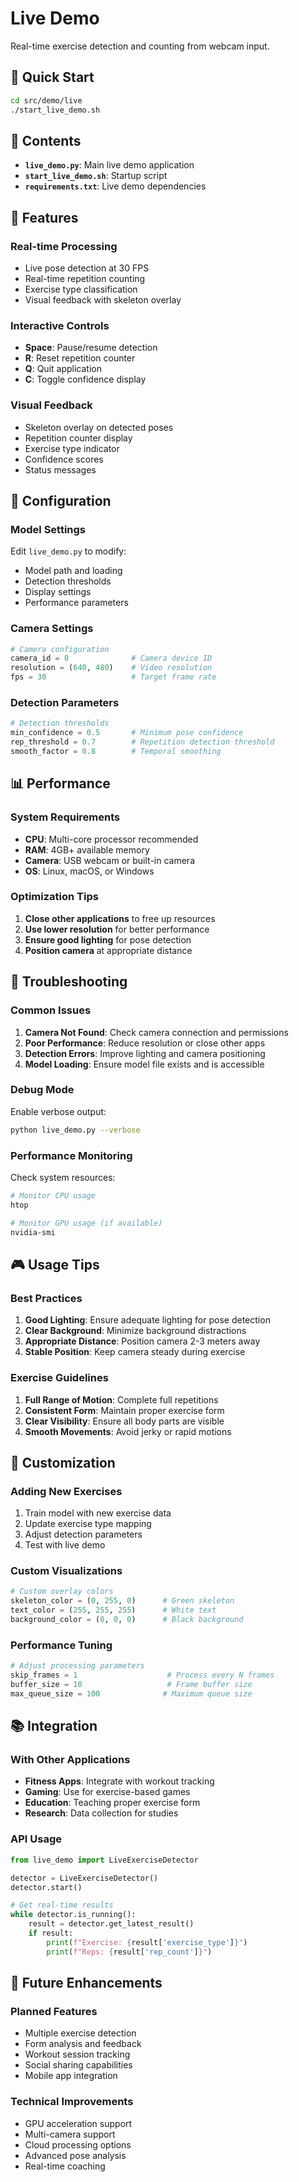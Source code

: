 # Live Demo

Real-time exercise detection and counting from webcam input.

## 🚀 Quick Start

```bash
cd src/demo/live
./start_live_demo.sh
```

## 📁 Contents

- **`live_demo.py`**: Main live demo application
- **`start_live_demo.sh`**: Startup script
- **`requirements.txt`**: Live demo dependencies

## 🎯 Features

### Real-time Processing
- Live pose detection at 30 FPS
- Real-time repetition counting
- Exercise type classification
- Visual feedback with skeleton overlay

### Interactive Controls
- **Space**: Pause/resume detection
- **R**: Reset repetition counter
- **Q**: Quit application
- **C**: Toggle confidence display

### Visual Feedback
- Skeleton overlay on detected poses
- Repetition counter display
- Exercise type indicator
- Confidence scores
- Status messages

## 🔧 Configuration

### Model Settings
Edit `live_demo.py` to modify:
- Model path and loading
- Detection thresholds
- Display settings
- Performance parameters

### Camera Settings
```python
# Camera configuration
camera_id = 0              # Camera device ID
resolution = (640, 480)    # Video resolution
fps = 30                   # Target frame rate
```

### Detection Parameters
```python
# Detection thresholds
min_confidence = 0.5       # Minimum pose confidence
rep_threshold = 0.7        # Repetition detection threshold
smooth_factor = 0.8        # Temporal smoothing
```

## 📊 Performance

### System Requirements
- **CPU**: Multi-core processor recommended
- **RAM**: 4GB+ available memory
- **Camera**: USB webcam or built-in camera
- **OS**: Linux, macOS, or Windows

### Optimization Tips
1. **Close other applications** to free up resources
2. **Use lower resolution** for better performance
3. **Ensure good lighting** for pose detection
4. **Position camera** at appropriate distance

## 🐛 Troubleshooting

### Common Issues

1. **Camera Not Found**: Check camera connection and permissions
2. **Poor Performance**: Reduce resolution or close other apps
3. **Detection Errors**: Improve lighting and camera positioning
4. **Model Loading**: Ensure model file exists and is accessible

### Debug Mode

Enable verbose output:
```bash
python live_demo.py --verbose
```

### Performance Monitoring

Check system resources:
```bash
# Monitor CPU usage
htop

# Monitor GPU usage (if available)
nvidia-smi
```

## 🎮 Usage Tips

### Best Practices
1. **Good Lighting**: Ensure adequate lighting for pose detection
2. **Clear Background**: Minimize background distractions
3. **Appropriate Distance**: Position camera 2-3 meters away
4. **Stable Position**: Keep camera steady during exercise

### Exercise Guidelines
1. **Full Range of Motion**: Complete full repetitions
2. **Consistent Form**: Maintain proper exercise form
3. **Clear Visibility**: Ensure all body parts are visible
4. **Smooth Movements**: Avoid jerky or rapid motions

## 🔧 Customization

### Adding New Exercises
1. Train model with new exercise data
2. Update exercise type mapping
3. Adjust detection parameters
4. Test with live demo

### Custom Visualizations
```python
# Custom overlay colors
skeleton_color = (0, 255, 0)      # Green skeleton
text_color = (255, 255, 255)      # White text
background_color = (0, 0, 0)      # Black background
```

### Performance Tuning
```python
# Adjust processing parameters
skip_frames = 1                    # Process every N frames
buffer_size = 10                   # Frame buffer size
max_queue_size = 100              # Maximum queue size
```

## 📚 Integration

### With Other Applications
- **Fitness Apps**: Integrate with workout tracking
- **Gaming**: Use for exercise-based games
- **Education**: Teaching proper exercise form
- **Research**: Data collection for studies

### API Usage
```python
from live_demo import LiveExerciseDetector

detector = LiveExerciseDetector()
detector.start()

# Get real-time results
while detector.is_running():
    result = detector.get_latest_result()
    if result:
        print(f"Exercise: {result['exercise_type']}")
        print(f"Reps: {result['rep_count']}")
```

## 🎯 Future Enhancements

### Planned Features
- Multiple exercise detection
- Form analysis and feedback
- Workout session tracking
- Social sharing capabilities
- Mobile app integration

### Technical Improvements
- GPU acceleration support
- Multi-camera support
- Cloud processing options
- Advanced pose analysis
- Real-time coaching
